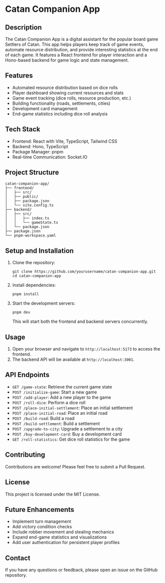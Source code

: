# Catan Companion App

## Description

The Catan Companion App is a digital assistant for the popular board game Settlers of Catan. This app helps players keep track of game events, automate resource distribution, and provide interesting statistics at the end of each game. It features a React frontend for player interaction and a Hono-based backend for game logic and state management.

## Features

- Automated resource distribution based on dice rolls
- Player dashboard showing current resources and stats
- Game event tracking (dice rolls, resource production, etc.)
- Building functionality (roads, settlements, cities)
- Development card management
- End-game statistics including dice roll analysis

## Tech Stack

- Frontend: React with Vite, TypeScript, Tailwind CSS
- Backend: Hono, TypeScript
- Package Manager: pnpm
- Real-time Communication: Socket.IO

## Project Structure

```
catan-companion-app/
├── frontend/
│   ├── src/
│   ├── public/
│   ├── package.json
│   └── vite.config.ts
├── backend/
│   ├── src/
│   │   ├── index.ts
│   │   └── gameState.ts
│   └── package.json
├── package.json
└── pnpm-workspace.yaml
```

## Setup and Installation

1. Clone the repository:
   ```
   git clone https://github.com/yourusername/catan-companion-app.git
   cd catan-companion-app
   ```

2. Install dependencies:
   ```
   pnpm install
   ```

3. Start the development servers:
   ```
   pnpm dev
   ```

   This will start both the frontend and backend servers concurrently.

## Usage

1. Open your browser and navigate to `http://localhost:5173` to access the frontend.
2. The backend API will be available at `http://localhost:3001`.

## API Endpoints

- `GET /game-state`: Retrieve the current game state
- `POST /initialize-game`: Start a new game
- `POST /add-player`: Add a new player to the game
- `POST /roll-dice`: Perform a dice roll
- `POST /place-initial-settlement`: Place an initial settlement
- `POST /place-initial-road`: Place an initial road
- `POST /build-road`: Build a road
- `POST /build-settlement`: Build a settlement
- `POST /upgrade-to-city`: Upgrade a settlement to a city
- `POST /buy-development-card`: Buy a development card
- `GET /roll-statistics`: Get dice roll statistics for the game

## Contributing

Contributions are welcome! Please feel free to submit a Pull Request.

## License

This project is licensed under the MIT License.

## Future Enhancements

- Implement turn management
- Add victory condition checks
- Include robber movement and stealing mechanics
- Expand end-game statistics and visualizations
- Add user authentication for persistent player profiles

## Contact

If you have any questions or feedback, please open an issue on the GitHub repository.